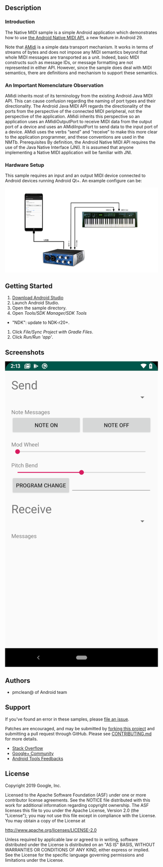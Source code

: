 Description
-----------
### Introduction
The Native MIDI sample is a simple Android application which demonstrates how to use [the Android Native MIDI API](http://developer.android.com/preview/features/midi), a new feature in Android 29.

Note that [AMidi](http://developer.android.com/preview/features/midi) is a simple data transport mechanism. It works in terms of streams of bytes and does not impose any MIDI semantics beyond that whole MIDI messages are transported as a unit. Indeed, basic MIDI constructs such as message IDs, or message formatting are not represented in either API. However, since the sample does deal with MIDI semantics, there are definitions and mechanism to support these semantics.

### An Important Nomenclature Observation
AMidi inherits most of its terminology from the existing Android Java MIDI API. This can cause confusion regarding the naming of port types and their directionality. The Android Java MIDI API regards the directionality of the ports from the perspective of the connected MIDI peripheral, not the perspective of the application. AMidi inherits this perspective so an application uses an AMidiOutputPort to receive MIDI data from the output port of a device and uses an AMidiInputPort to send data to the input port of a device. AMidi uses the verbs “send” and “receive” to make this more clear to the application programmer, and these conventions are used in the NMTb.
Prerequisites
By definition, the Android Native MIDI API requires the use of the Java Native Interface (JNI). It is assumed that anyone implementing a Native MIDI application will be familiar with JNI.

### Hardware Setup
This sample requires an input and an output MIDI device connected to Android devices running Android Qt+. An example configure can be:

![Configure](config.png)


Getting Started
---------------
1. [Download Android Studio](http://developer.android.com/sdk/index.html)
1. Launch Android Studio.
1. Open the sample directory.
1. Open *Tools/SDK Manager/SDK Tools*
  - "NDK": update to NDK-r20+.
1. Click *File/Sync Project with Gradle Files*.
1. Click *Run/Run 'app'*.

Screenshots
-----------
![screenshot](screenshot.png)


Authors
-------
 - pmclean@ of Android team

Support
-------
If you've found an error in these samples, please [file an issue](https://github.com/googlesamples/android-ndk/issues/new).

Patches are encouraged, and may be submitted by [forking this project](https://github.com/googlesamples/android-ndk/fork) and
submitting a pull request through GitHub. Please see [CONTRIBUTING.md](../CONTRIBUTING.md) for more details.

- [Stack Overflow](http://stackoverflow.com/questions/tagged/android-ndk)
- [Google+ Community](https://plus.google.com/communities/105153134372062985968)
- [Android Tools Feedbacks](http://tools.android.com/feedback)


License
-------
Copyright 2019 Google, Inc.

Licensed to the Apache Software Foundation (ASF) under one or more contributor
license agreements.  See the NOTICE file distributed with this work for
additional information regarding copyright ownership.  The ASF licenses this
file to you under the Apache License, Version 2.0 (the "License"); you may not
use this file except in compliance with the License.  You may obtain a copy of
the License at

  http://www.apache.org/licenses/LICENSE-2.0

Unless required by applicable law or agreed to in writing, software
distributed under the License is distributed on an "AS IS" BASIS, WITHOUT
WARRANTIES OR CONDITIONS OF ANY KIND, either express or implied.  See the
License for the specific language governing permissions and limitations under
the License.

